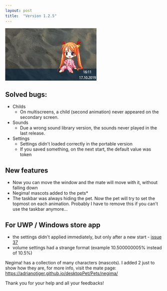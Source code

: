 ```yaml
---
layout: post
title:  "Version 1.2.5"
---
```


<img src='negima.jpg' />

<h2>Solved bugs:</h2>

- Childs  
  - On multiscreens, a child (second animation) never appeared on the secondary screen.
- Sounds  
  - Due a wrong sound library version, the sounds never played in the last release.
- Settings
  - Settings didn't loaded correctly in the portable version
  - If you saved something, on the next start, the default value was token

<h2>New features</h2>

- Now you can move the window and the mate will move with it, without falling down
- Negima! mascots added to the pets*
- The taskbar was always hiding the pet. Now the pet will try to set the topmost on each animation. Probably I have to remove this if you can't use the taskbar anymore...

<h2>For UWP / Windows store app</h2>

- the settings didn't applied immediately, but only after a new start - [issue 37](https://github.com/Adrianotiger/desktopPet/issues/37)  
- volume settings had a strange format (example 10.500000005% instead of 10.5%)

Negima! has a collection of many characters (mascots). I added 2 just to show how they are, for more info, visit the mate page: https://adrianotiger.github.io/desktopPet/Pets/negima/

Thank you for your help and all your feedbacks!
